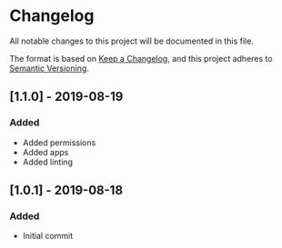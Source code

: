 # Changelog
All notable changes to this project will be documented in this file.

The format is based on [Keep a Changelog](https://keepachangelog.com/en/1.0.0/),
and this project adheres to [Semantic Versioning](https://semver.org/spec/v2.0.0.html).

## [1.1.0] - 2019-08-19
### Added
- Added permissions
- Added apps
- Added linting

## [1.0.1] - 2019-08-18
### Added
- Initial commit

